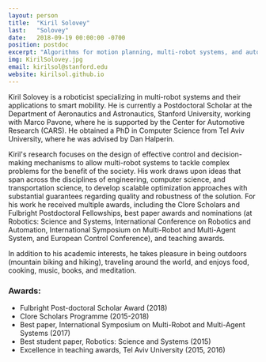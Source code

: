 ```yaml
---
layout: person
title:  "Kiril Solovey"
last:   "Solovey"
date:   2018-09-19 00:00:00 -0700
position: postdoc
excerpt: "Algorithms for motion planning, multi-robot systems, and autonomous mobility on demand"
img: KirilSolovey.jpg
email: kirilsol@stanford.edu
website: kirilsol.github.io
---
```


Kiril Solovey is a roboticist specializing in multi-robot systems and their applications to smart mobility. He is currently a Postdoctoral Scholar at the Department of Aeronautics and Astronautics, Stanford University, working with Marco Pavone, where he is supported by the Center for Automotive Research (CARS). He obtained a PhD in Computer Science from Tel Aviv University, where he was advised by Dan Halperin.

Kiril's research focuses on the design of effective control and decision-making mechanisms to allow multi-robot systems to tackle complex problems for the benefit of the society. His work draws upon ideas that span across the disciplines of engineering, computer science, and transportation science, to develop scalable optimization approaches with substantial guarantees regarding quality and robustness of the solution. For his work he received multiple awards, including the Clore Scholars and Fulbright Postdoctoral Fellowships, best paper awards and nominations (at Robotics: Science and Systems, International Conference on Robotics and Automation, International Symposium on Multi-Robot and Multi-Agent System, and European Control Conference), and teaching awards.

In addition to his academic interests, he takes pleasure in being outdoors (mountain biking and hiking), traveling around the world, and enjoys food, cooking, music, books, and meditation.

### Awards:
- Fulbright Post-doctoral Scholar Award (2018)
- Clore Scholars Programme (2015-2018)
- Best paper, International Symposium on Multi-Robot and Multi-Agent Systems (2017)
- Best student paper, Robotics: Science and Systems (2015)
- Excellence in teaching awards, Tel Aviv University (2015, 2016)
